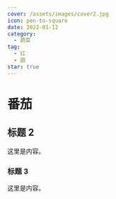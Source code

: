 ```yaml
---
cover: /assets/images/cover2.jpg
icon: pen-to-square
date: 2022-01-12
category:
  - 蔬菜
tag:
  - 红
  - 圆
star: true
---
```


# 番茄

## 标题 2

这里是内容。

### 标题 3

这里是内容。
